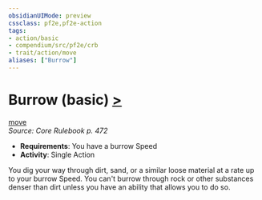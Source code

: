 ```yaml
---
obsidianUIMode: preview
cssclass: pf2e,pf2e-action
tags:
- action/basic
- compendium/src/pf2e/crb
- trait/action/move
aliases: ["Burrow"]
---
```

# Burrow (basic) [>](chapter-9-playing-the-game.md#Actions "Single Action")
[move](move.md)  
*Source: Core Rulebook p. 472*  


- **Requirements**: You have a burrow Speed
- **Activity**: Single Action

You dig your way through dirt, sand, or a similar loose material at a rate up to your burrow Speed. You can't burrow through rock or other substances denser than dirt unless you have an ability that allows you to do so.